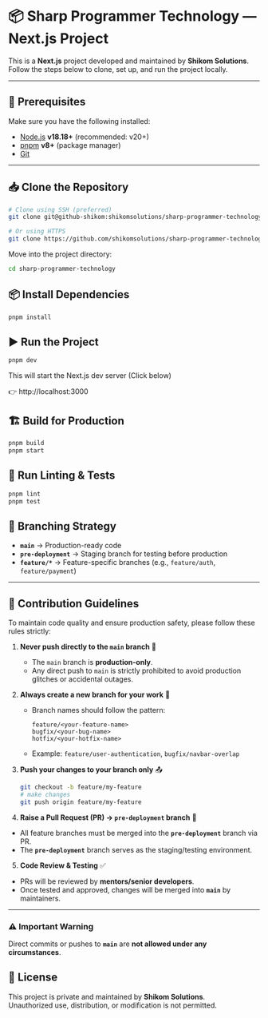 <!-- This is a [Next.js](https://nextjs.org) project bootstrapped with [`create-next-app`](https://nextjs.org/docs/app/api-reference/cli/create-next-app).

## Getting Started

First, run the development server:

```bash
npm run dev
# or
yarn dev
# or
pnpm dev
# or
bun dev
```

Open [http://localhost:3000](http://localhost:3000) with your browser to see the result.

You can start editing the page by modifying `app/page.tsx`. The page auto-updates as you edit the file.

This project uses [`next/font`](https://nextjs.org/docs/app/building-your-application/optimizing/fonts) to automatically optimize and load [Geist](https://vercel.com/font), a new font family for Vercel.

## Learn More

To learn more about Next.js, take a look at the following resources:

- [Next.js Documentation](https://nextjs.org/docs) - learn about Next.js features and API.
- [Learn Next.js](https://nextjs.org/learn) - an interactive Next.js tutorial.

You can check out [the Next.js GitHub repository](https://github.com/vercel/next.js) - your feedback and contributions are welcome!

## Deploy on Vercel

The easiest way to deploy your Next.js app is to use the [Vercel Platform](https://vercel.com/new?utm_medium=default-template&filter=next.js&utm_source=create-next-app&utm_campaign=create-next-app-readme) from the creators of Next.js.

Check out our [Next.js deployment documentation](https://nextjs.org/docs/app/building-your-application/deploying) for more details. -->


# 📦 Sharp Programmer Technology — Next.js Project

This is a **Next.js** project developed and maintained by **Shikom Solutions**.  
Follow the steps below to clone, set up, and run the project locally.

---

## 🚀 Prerequisites

Make sure you have the following installed:

- [Node.js](https://nodejs.org/) **v18.18+** (recommended: v20+)
- [pnpm](https://pnpm.io/) **v8+** (package manager)
- [Git](https://git-scm.com/)

---

## 📥 Clone the Repository

```bash
# Clone using SSH (preferred)
git clone git@github-shikom:shikomsolutions/sharp-programmer-technology.git

# Or using HTTPS
git clone https://github.com/shikomsolutions/sharp-programmer-technology.git
```

Move into the project directory:

```bash
cd sharp-programmer-technology
```

## 📦 Install Dependencies

```bash
pnpm install
```

## ▶️ Run the Project

```bash
pnpm dev
```

This will start the Next.js dev server (Click below)

👉 http://localhost:3000

## 🏗️ Build for Production

```bash
pnpm build
pnpm start
```

## 🧪 Run Linting & Tests

```bash
pnpm lint
pnpm test
```

## 🌱 Branching Strategy

- **`main`** → Production-ready code  
- **`pre-deployment`** → Staging branch for testing before production  
- **`feature/*`** → Feature-specific branches (e.g., `feature/auth`, `feature/payment`)  

---

## 👥 Contribution Guidelines

To maintain code quality and ensure production safety, please follow these rules strictly:

1. **Never push directly to the `main` branch** 🚫  
   - The `main` branch is **production-only**.  
   - Any direct push to `main` is strictly prohibited to avoid production glitches or accidental outages.  

2. **Always create a new branch for your work** 🌱  
   - Branch names should follow the pattern:  
     ```
     feature/<your-feature-name>
     bugfix/<your-bug-name>
     hotfix/<your-hotfix-name>
     ```
   - Example: `feature/user-authentication`, `bugfix/navbar-overlap`

3. **Push your changes to your branch only** 📤  

   ```bash
   git checkout -b feature/my-feature
   # make changes
   git push origin feature/my-feature
   ```
4. **Raise a Pull Request (PR) → `pre-deployment` branch** 🔄 

- All feature branches must be merged into the **`pre-deployment`** branch via PR.  
- The **`pre-deployment`** branch serves as the staging/testing environment.  

5. **Code Review & Testing** ✅ 

- PRs will be reviewed by **mentors/senior developers**.  
- Once tested and approved, changes will be merged into **`main`** by maintainers.  

---

### ⚠️ Important Warning

Direct commits or pushes to **`main`** are **not allowed under any circumstances**.  


## 📜 License

This project is private and maintained by **Shikom Solutions**.  
Unauthorized use, distribution, or modification is not permitted.